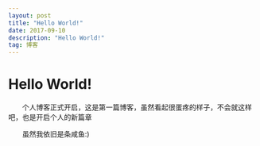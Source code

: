 ```yaml
---
layout: post
title: "Hello World!"
date: 2017-09-10 
description: "Hello World!"
tag: 博客
--- 
```


#    Hello World!
　　个人博客正式开启，这是第一篇博客，虽然看起很蛋疼的样子，不会就这样吧，也是开启个人的新篇章

　　虽然我依旧是条咸鱼:)

　　